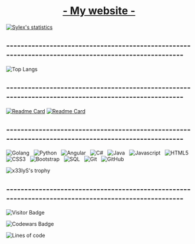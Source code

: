 <div align="center"><h1><a href="http://florian.swebystudio.com" target="_blank" >- My website -</a></h1></div>

[![Sylex's statistics](https://github-readme-stats.vercel.app/api?username=x33lyS&include_all_commits=true&show_icons=true&theme=algolia&border_radius=30&hide=issues)](#)

## ----------------------------------------------------------------------------------------------------

![Top Langs](https://github-readme-stats.vercel.app/api/top-langs/?username=x33lyS&hide=TeX&layout=compact&bg_color=000000&text_color=FFFFFF&title_color=FFFFFF&icon_color=FF0C00&border_radius=30)

## ----------------------------------------------------------------------------------------------------
<a href="https://groupie-tracker-x33lys.herokuapp.com/">![Readme Card](https://github-readme-stats.vercel.app/api/pin/?username=x33lyS&repo=Groupie-Tracker&bg_color=000000&text_color=FFFFFF&title_color=FFFFFF&icon_color=FF0C00&border_radius=30)</a>
<a href="https://github.com/x33lyS/Website-2k22">![Readme Card](https://github-readme-stats.vercel.app/api/pin/?username=x33lyS&repo=Website-2k22&bg_color=000000&text_color=FFFFFF&title_color=FFFFFF&icon_color=FF0C00&border_radius=30)</a>

## ----------------------------------------------------------------------------------------------------

![Golang](https://img.shields.io/badge/-Golang-black?logo=go&logoColor=violet&style=for-the-badge)&nbsp;&nbsp;
![Python](https://img.shields.io/badge/-Python-black?logo=python&style=for-the-badge)&nbsp;&nbsp;
![Angular](https://img.shields.io/badge/-Angular-black?logo=angular&style=for-the-badge)&nbsp;&nbsp;
![C#](https://img.shields.io/badge/-Csharp-black?logo=c&style=for-the-badge)&nbsp;&nbsp;
![Java](https://img.shields.io/badge/-Java-black?logo=java&style=for-the-badge)&nbsp;&nbsp;
![Javascript](https://img.shields.io/badge/-Javascript-black?logo=javascript&style=for-the-badge)&nbsp;&nbsp;
![HTML5](https://img.shields.io/badge/-HTML5-black?logo=html5&style=for-the-badge)&nbsp;&nbsp;
![CSS3](https://img.shields.io/badge/-CSS3-black?logo=css3&style=for-the-badge)&nbsp;&nbsp;
![Bootstrap](https://img.shields.io/badge/-Bootstrap-black?logo=bootstrap&style=for-the-badge)&nbsp;&nbsp;
![SQL](https://img.shields.io/badge/-SQL-black?logo=MySQL&style=for-the-badge)&nbsp;&nbsp;
![Git](https://img.shields.io/badge/-Git-black?logo=git&style=for-the-badge)&nbsp;&nbsp;
![GitHub](https://img.shields.io/badge/-GitHub-black?logo=github&style=for-the-badge)&nbsp;&nbsp;
</br>


![x33lyS's trophy](https://hacked-github-stat-trophies.vercel.app/?username=x33lyS&theme=dracula&column=5&rank=SECRET,SSS,SS,S,AAA,AA,A,B&margin-w=18&margin-h=10&title=MultiLanguage,AllSuperRank,Joined2020,Commit,Repositories)

## ----------------------------------------------------------------------------------------------------
![Visitor Badge](https://visitor-badge.laobi.icu/badge?page_id=x33lyS.x33lyS)

![Codewars Badge](https://www.codewars.com/users/x33lyS/badges/large)

![Lines of code](https://img.shields.io/badge/From%20Hello%20World%20I%27ve%20Written-4.6%20million%20lines%20of%20code-blue)

